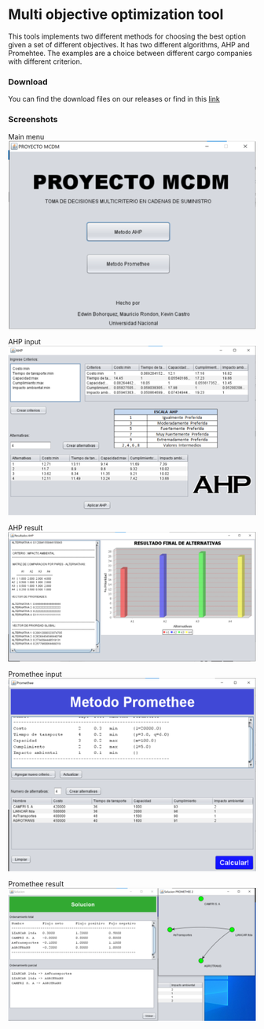 # Multi objective optimization tool

This tools implements two different methods for choosing the best option given a set of different objectives. It has two different algorithms, AHP and Promehtee. The examples are a choice between different cargo companies with different criterion.

### Download

You can find the download files on our releases or find in this [link](https://github.com/amrondonp/MultiObjetiveOptimization/releases)

### Screenshots

Main menu
![alt-text](documentation/main-menu.png)

AHP input
![alt-text](documentation/ahp-input.png)

AHP result
![alt-text](documentation/ahp-result.png)

Promethee input
![alt-text](documentation/promethee-input.png)

Promethee result
![alt-text](documentation/promethee-result.png)
